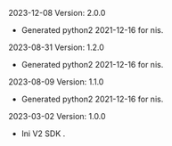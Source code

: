 2023-12-08 Version: 2.0.0
- Generated python2 2021-12-16 for nis.

2023-08-31 Version: 1.2.0
- Generated python2 2021-12-16 for nis.

2023-08-09 Version: 1.1.0
- Generated python2 2021-12-16 for nis.

2023-03-02 Version: 1.0.0
- Ini V2 SDK .

